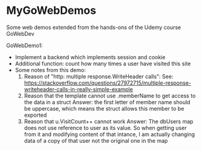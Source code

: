 # MyGoWebDemos
Some web demos extended from the hands-ons of the Udemy course GoWebDev

GoWebDemo1:
- Implement a backend which implements session and cookie
- Additional function: count how many times a user have visited this site
- Some notes from this demo:
	1. Reason of "http: multiple response.WriteHeader calls":
	See: https://stackoverflow.com/questions/27972715/multiple-response-writeheader-calls-in-really-simple-example
	2. Reason that the template cannot use .memberName to get access to the data in a struct
	Answer: the first letter of member name should be uppercase, which means the struct allows this member to be exported
	3. Reason that u.VisitCount++ cannot work
	Answer: The dbUsers map does not use reference to user as its value. So when getting user from it and modifying content of that intance, I am actually changing data of a copy of that user not the original one in the map	

